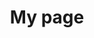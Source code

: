 ---
title: My page
type: landing

sections:
  - block: markdown
    content:
      title: Contact
      subtitle: My subtitle
      text: |-
        [weeser@ksu.edu](mailto:weeser@ksu.edu)
  - block: markdown
    content:
      title: Education
      subtitle: ''
      text: |-
        hello
    design:
      columns: '1'
  - block: markdown
    content:
      title: Education
      subtitle: ''
      text: |-
        <table>
            <tbody>
                <tr>
                    <td><strong>Ph.D. (Computer Science)</strong> — Kansas State University, Manhattan, KS
                        <strong>Dissertation</strong><em>: Bringing Computational Thinking to K-12 and Higher Education
                        </em></td>
                    <td>2013-2017</td>
                </tr>
                <tr>
                    <td><strong>M.S. (Computer Science) </strong>— Kansas State University, Manhattan, KS
                        <strong>Thesis:</strong> <em>A Convolutive Model for Polyphonic Instrument Identification and Pitch Detection using Combined Classification</em></td>
                    <td>2011-2013</td>
                </tr>
                <tr>
                    <td><strong>B.S. (Computer Systems Technology) </strong>— Kansas State University, Salina, KS</td>
                    <td>2007-2011</td>
                </tr>
            </tbody>
        </table>

    design:
      columns: '1'
  - block: markdown
    content:
      title: Professional Experience
      subtitle: ''
      text: |-
        {{% include file="/publication/test.md" %}} 
    design:
      columns: '1'
  - block: markdown
    content:
      title: Awards
      subtitle: ''
      text: |-
        hello
    design:
      columns: '1'
  - block: collection
    content:
      title: Publications
      # Choose how many pages you would like to display (0 = all pages)
      count: 0
      filters:
        folders:
          - publication
        exclude_featured: false
    design:
      columns: '2'
      view: citation
---